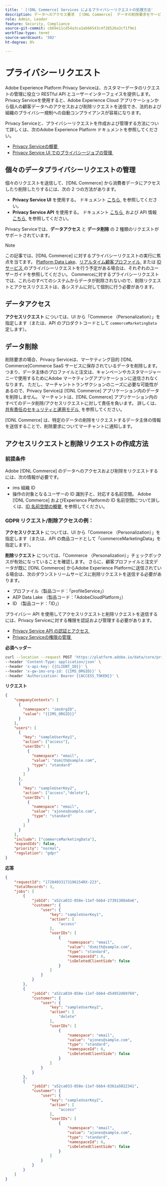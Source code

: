 ```yaml
---
title: ' [!DNL Commerce] Services によるプライバシーリクエストの処理方法'
description: データへのアクセス要求  [!DNL Commerce]  データの削除要求をサービスが処理する方法を説明します。
role: Admin, Leader
feature: Security, Compliance
source-git-commit: cb69e11cd54a3ca1ab66543c4f28526a3cf1f9e1
workflow-type: tm+mt
source-wordcount: '502'
ht-degree: 0%

---
```


# プライバシーリクエスト

Adobe Experience Platform Privacy Serviceは、カスタマーデータのリクエストの管理に役立つ RESTful API とユーザーインターフェイスを提供します。 Privacy Serviceを使用すると、Adobe Experience Cloud アプリケーションから個人の顧客データへのアクセスおよび削除リクエストを送信でき、法的および組織のプライバシー規制への自動コンプライアンスが容易になります。

Privacy Serviceと、プライバシーリクエストを作成および管理する方法について詳しくは、次のAdobe Experience Platform ドキュメントを参照してください。

* [Privacy Serviceの概要 &#x200B;](https://experienceleague.adobe.com/ja/docs/experience-platform/privacy/home)
* [Privacy Service UI でのプライバシージョブの管理 &#x200B;](https://experienceleague.adobe.com/ja/docs/experience-platform/privacy/ui/user-guide)

## 個々のデータプライバシーリクエストの管理

個々のリクエストを送信して、[!DNL Commerce] から消費者データにアクセスしたり削除したりするには、次の 2 つの方法があります。

* **Privacy Service UI** を使用する。 ドキュメント [&#x200B; こちら &#x200B;](https://experienceleague.adobe.com/ja/docs/experience-platform/privacy/ui/user-guide#_blank) を参照してください。
* **Privacy Service API** を使用する。 ドキュメント [&#x200B; こちら &#x200B;](https://developer.adobe.com/experience-platform-apis/references/privacy-service/#_blank) および API 情報 [&#x200B; こちら &#x200B;](https://developer.adobe.com/experience-platform-apis/#_blank) を参照してください。

Privacy Serviceでは、**データアクセス** と **データ削除** の 2 種類のリクエストがサポートされています。

>[!NOTE]
>
>この記事では、[!DNL Commerce] に対するプライバシーリクエストの実行に焦点を当てます。 [Platform Data Lake](https://experienceleague.adobe.com/ja/docs/experience-platform/catalog/privacy)、[&#x200B; リアルタイム顧客プロファイル &#x200B;](https://experienceleague.adobe.com/ja/docs/experience-platform/profile/privacy) または [ID サービス &#x200B;](https://experienceleague.adobe.com/ja/docs/experience-platform/identity/privacy) のプライバシーリクエストを行う予定がある場合は、それぞれのユーザーガイドを参照してください。 Commerceに対するプライバシーリクエストでは、これらのすべてのシステムからデータが削除されないので、削除リクエストとアクセスリクエストは、各システムに対して個別に行う必要があります。

## データアクセス

**アクセスリクエスト** については、UI から「Commerce （Personalization）」を指定します（または、API のプロダクトコードとして `commerceMarketingData` 定します）。

## データ削除

削除要求の場合、Privacy Serviceは、マーケティング目的 [!DNL Commerce]Commerce SaaS サービスに保存されているデータを削除します。つまり、データ主体のプロファイルと注文は、キャンペーンやカスタマージャーニーで使用するためにAdobe マーケティングアプリケーションに送信されなくなります。 ただし、マーチャントトランザクションのニーズに必要な可能性があるので、Privacy Serviceは [!DNL Commerce] アプリケーション内のデータを削除しません。 マーチャントは、[!DNL Commerce] アプリケーション内のすべてのデータ削除/アクセスリクエストに対して責任を負います。 詳しくは、[&#x200B; 共有責任のセキュリティと運用モデル &#x200B;](https://experienceleague.adobe.com/ja/docs/commerce-operations/security-and-compliance/shared-responsibility) を参照してください。

[!DNL Commerce] は、特定のデータの削除をリクエストするデータ主体の情報を送信することで、削除要求についてマーチャントに通知します。

## アクセスリクエストと削除リクエストの作成方法

### 前提条件

Adobe [!DNL Commerce] のデータへのアクセスおよび削除をリクエストするには、次の情報が必要です。

* ims 組織 ID
* 操作の対象となるユーザーの ID 識別子と、対応する名前空間。 Adobe [!DNL Commerce] およびExperience Platformの ID 名前空間について詳しくは、[ID 名前空間の概要 &#x200B;](https://experienceleague.adobe.com/ja/docs/experience-platform/identity/features/namespaces) を参照してください。

### GDPR リクエスト/削除アクセスの例：

**アクセスリクエスト** については、UI から「Commerce （Personalization）」を指定します（または、API の商品コードとして「commerceMarketingData」を指定します）。

**削除リクエスト** については、「Commerce （Personalization）」チェックボックスが有効になっていることを確認します。 さらに、顧客プロファイルと注文データが既に [!DNL Commerce] からAdobe Experience Platformに送信されている場合は、次のダウンストリームサービスに削除リクエストを送信する必要があります。

* プロファイル（製品コード：「profileService」）
* AEP Data Lake （製品コード：「AdobeCloudPlatform」）
* ID （製品コード：「ID」）

プライバシー API を使用してアクセスリクエストと削除リクエストを送信するには、Privacy Serviceに対する権限を認証および管理する必要があります。

* [Privacy Service API の認証とアクセス &#x200B;](https://experienceleague.adobe.com/ja/docs/experience-platform/privacy/api/getting-started)
* [Privacy Serviceの権限の管理 &#x200B;](https://experienceleague.adobe.com/ja/docs/experience-platform/privacy/permissions)

**必須ヘッダー**

```bash
curl --location --request POST 'https://platform.adobe.io/data/core/privacy/jobs' \
--header 'Content-Type: application/json' \
--header 'x-api-key: {{CLIENT_ID}}' \
--header 'x-gw-ims-org-id: {{IMS_ORGID}}' \
--header 'Authorization: Bearer {{ACCESS_TOKEN}}' \
```

**リクエスト**

```json
{
    "companyContexts": [
      {
        "namespace": "imsOrgID",
        "value": "{{IMS_ORGID}}"
      }
    ],
    "users": [
      {
        "key": "sampleUserKey1",
        "action": ["access"],
        "userIDs": [
          {
            "namespace": "email",
            "value": "dsmith@sample.com",
            "type": "standard"
          }
        ]
      },
      {
        "key": "sampleUserKey2",
        "action": ["access","delete"],
        "userIDs": [
          {
            "namespace": "email",
            "value": "ajones@sample.com",
            "type": "standard"
          }
        ]
      }
    ],
    "include": ["commerceMarketingData"],
    "expandIds": false,
    "priority": "normal",
    "regulation": "gdpr"
}
```

**応答**

```json
{
    "requestId": "17284033173196154RX-223",
    "totalRecords": 3,
    "jobs": [
        {
            "jobId": "a52ca032-858e-11ef-bbb4-27391388a0a6",
            "customer": {
                "user": {
                    "key": "sampleUserKey1",
                    "action": [
                        "access"
                    ],
                    "userIDs": [
                        {
                            "namespace": "email",
                            "value": "dsmith@sample.com",
                            "type": "standard",
                            "namespaceId": 6,
                            "isDeletedClientSide": false
                        }
                    ]
                }
            }
        },
        {
            "jobId": "a52ca034-858e-11ef-bbb4-d5d952d69769",
            "customer": {
                "user": {
                    "key": "sampleUserKey2",
                    "action": [
                        "delete"
                    ],
                    "userIDs": [
                        {
                            "namespace": "email",
                            "value": "ajones@sample.com",
                            "type": "standard",
                            "namespaceId": 6,
                            "isDeletedClientSide": false
                        }
                    ]
                }
            }
        },
        {
            "jobId": "a52ca033-858e-11ef-bbb4-8361a5022341",
            "customer": {
                "user": {
                    "key": "sampleUserKey2",
                    "action": [
                        "access"
                    ],
                    "userIDs": [
                        {
                            "namespace": "email",
                            "value": "ajones@sample.com",
                            "type": "standard",
                            "namespaceId": 6,
                            "isDeletedClientSide": false
                        }
                    ]
                }
            }
        }
    ]
}
```
